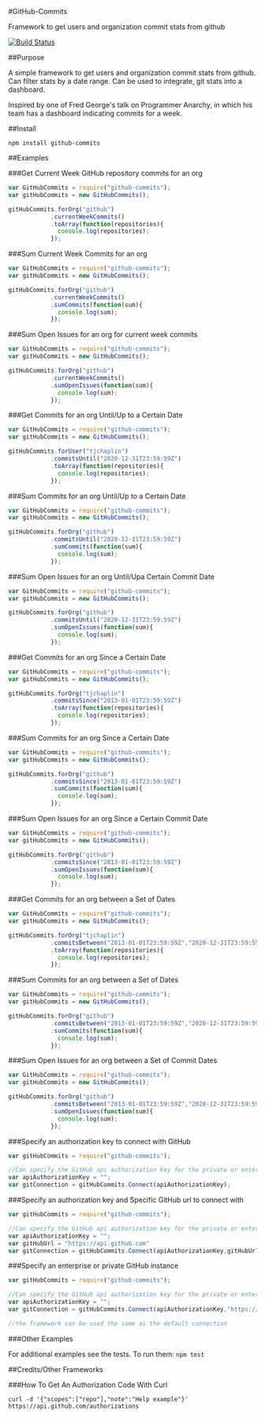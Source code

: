 #GitHub-Commits

  Framework to get users and organization commit stats from github

[![Build Status](https://travis-ci.org/tjchaplin/github-commits.png)](https://travis-ci.org/tjchaplin/github-commits)

##Purpose

  A simple framework to get users and organization commit stats from github.  Can filter stats by a date range. Can be used to integrate, git stats into a dashboard.

  Inspired by one of Fred George's talk on Programmer Anarchy, in which his team has a dashboard indicating commits for a week.

##Install

  `npm install github-commits`

##Examples

###Get Current Week GitHub repository commits for an org

  ```javascript
  var GitHubCommits = require("github-commits");
  var gitHubCommits = new GitHubCommits();

  gitHubCommits.forOrg("github")
              .currentWeekCommits()
              .toArray(function(repositories){
                console.log(repositories);
              });
  ```
  
###Sum Current Week Commits for an org

  ```javascript
  var GitHubCommits = require("github-commits");
  var gitHubCommits = new GitHubCommits();

  gitHubCommits.forOrg("github")
              .currentWeekCommits()
              .sumCommits(function(sum){
                console.log(sum);
              });
  ```
###Sum Open Issues for an org for current week commits

  ```javascript
  var GitHubCommits = require("github-commits");
  var gitHubCommits = new GitHubCommits();

  gitHubCommits.forOrg("github")
              .currentWeekCommits()
              .sumOpenIssues(function(sum){
                console.log(sum);
              });
  ```
  
###Get Commits for an org Until/Up to a Certain Date

  ```javascript
  var GitHubCommits = require("github-commits");
  var gitHubCommits = new GitHubCommits();

  gitHubCommits.forUser("tjchaplin")
              .commitsUntil("2020-12-31T23:59:59Z")
              .toArray(function(repositories){
                console.log(repositories);
              });
  ```
  
###Sum Commits for an org Until/Up to a Certain Date

  ```javascript
  var GitHubCommits = require("github-commits");
  var gitHubCommits = new GitHubCommits();

  gitHubCommits.forOrg("github")
              .commitsUntil("2020-12-31T23:59:59Z")
              .sumCommits(function(sum){
                console.log(sum);
              });
  ```
  
###Sum Open Issues for an org Until/Upa Certain Commit Date

  ```javascript
  var GitHubCommits = require("github-commits");
  var gitHubCommits = new GitHubCommits();

  gitHubCommits.forOrg("github")
              .commitsUntil("2020-12-31T23:59:59Z")
              .sumOpenIssues(function(sum){
                console.log(sum);
              });
  ```
  
###Get Commits for an org Since a Certain Date

  ```javascript
  var GitHubCommits = require("github-commits");
  var gitHubCommits = new GitHubCommits();

  gitHubCommits.forOrg("tjchaplin")
              .commitsSince("2013-01-01T23:59:59Z")
              .toArray(function(repositories){
                console.log(repositories);
              });
  ```
  
###Sum Commits for an org Since a Certain Date

  ```javascript
  var GitHubCommits = require("github-commits");
  var gitHubCommits = new GitHubCommits();

  gitHubCommits.forOrg("github")
              .commitsSince("2013-01-01T23:59:59Z")
              .sumCommits(function(sum){
                console.log(sum);
              });
  ```
###Sum Open Issues for an org Since a Certain Commit Date

  ```javascript
  var GitHubCommits = require("github-commits");
  var gitHubCommits = new GitHubCommits();

  gitHubCommits.forOrg("github")
              .commitsSince("2013-01-01T23:59:59Z")
              .sumOpenIssues(function(sum){
                console.log(sum);
              });
  ```
###Get Commits for an org between a Set of Dates

  ```javascript
  var GitHubCommits = require("github-commits");
  var gitHubCommits = new GitHubCommits();

  gitHubCommits.forOrg("tjchaplin")
              .commitsBetween("2013-01-01T23:59:59Z","2020-12-31T23:59:59Z")
              .toArray(function(repositories){
                console.log(repositories);
              });
  ```
  
###Sum Commits for an org between a Set of Dates

  ```javascript
  var GitHubCommits = require("github-commits");
  var gitHubCommits = new GitHubCommits();

  gitHubCommits.forOrg("github")
              .commitsBetween("2013-01-01T23:59:59Z","2020-12-31T23:59:59Z")
              .sumCommits(function(sum){
                console.log(sum);
              });
  ```
###Sum Open Issues for an org between a Set of Commit Dates

  ```javascript
  var GitHubCommits = require("github-commits");
  var gitHubCommits = new GitHubCommits();

  gitHubCommits.forOrg("github")
              .commitsBetween("2013-01-01T23:59:59Z","2020-12-31T23:59:59Z")
              .sumOpenIssues(function(sum){
                console.log(sum);
              });
  ```


###Specify an authorization key to connect with GitHub

  ```javascript
  var gitHubCommits = require("github-commits");
  
  //Can specify the GitHub api authorization key for the private or enterprise instance
  var apiAuthorizationKey = "";
  var gitConnection = gitHubCommits.Connect(apiAuthorizationKey);
  ```

###Specify an authorization key and Specific GitHub url to connect with

  ```javascript
  var gitHubCommits = require("github-commits");

  //Can specify the GitHub api authorization key for the private or enterprise instance
  var apiAuthorizationKey = "";
  var gitHubUrl = "https://api.github.com"
  var gitConnection = gitHubCommits.Connect(apiAuthorizationKey,gitHubUrl);
  ```

###Specify an enterprise or private GitHub instance

  ```javascript
  var gitHubCommits = require("github-commits");

  //Can specify the GitHub api authorization key for the private or enterprise instance
  var apiAuthorizationKey = "";
  var gitConnection = gitHubCommits.Connect(apiAuthorizationKey,"https://<ENTERPRISE-GITHUB-URL>");

  //the framework can be used the same as the default connection
  ```

###Other Examples

  For additional examples see the tests.  To run them:
  `npm test`
  
##Credits/Other Frameworks

###How To Get An Authorization Code With Curl

  `curl -d '{"scopes":["repo"],"note":"Help example"}' https://api.github.com/authorizations`

